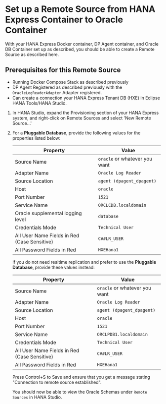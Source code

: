 # Set up a Remote Source from HANA Express Container to Oracle Container

With your HANA Express Docker container, DP Agent container, and Oracle DB Container set up as described, you should be able to create a Remote Source as described here.

## Prerequisites for this Remote Source

- Running Docker Compose Stack as described previously
- DP Agent Registered as described previously with the `OracleLogReaderAdapter` Adapter registered.
- Can create a connection your HANA Express Tenant DB (HXE) in Eclipse HANA Tools/HANA Studio.

1. In HANA Studio, expand the Provisioning section of your HANA Express system, and right-click on Remote Sources and select 'New Remote Source...'

2. For a **Pluggable Database**, provide the following values for the properties listed below:

   | Property | Value |
   | --- | --- |
   | Source Name | `oracle` or whatever you want |
   | Adapter Name | `Oracle Log Reader` |
   | Source Location | `agent (dpagent_dpagent)` |
   | Host | `oracle` |
   | Port Number | `1521` |
   | Service Name | `ORCLCDB.localdomain` |
   | Oracle supplemental logging level | `database` |
   | Credentials Mode | `Technical User` |
   | All User Name Fields in Red (Case Sensitive) | `C##LR_USER` |
   | All Password Fields in Red | `HXEHana1` |

   If you do not need realtime replication and prefer to use the **Pluggable Database**, provide these values instead:

   | Property | Value |
   | --- | --- |
   | Source Name | `oracle` or whatever you want |
   | Adapter Name | `Oracle Log Reader` |
   | Source Location | `agent (dpagent_dpagent)` |
   | Host | `oracle` |
   | Port Number | `1521` |
   | Service Name | `ORCLPDB1.localdomain` |
   | Credentials Mode | `Technical User` |
   | All User Name Fields in Red (Case Sensitive) | `C##LR_USER` |
   | All Password Fields in Red | `HXEHana1` |

   Press Control+S to Save and ensure that you get a message stating "Connection to remote source established".

   You should now be able to view the Oracle Schemas under `Remote Sources` in HANA Studio.
